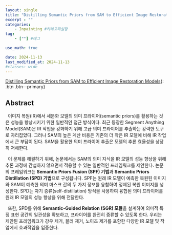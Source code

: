 ```yaml
---
layout: single
title: "Distilling Semantic Priors from SAM to Efficient Image Restoration Models" #제목
excerpt : ""
categories: 
    - Inpainting #카테고리설정
tag: 
    - [""] #테그

use_math: true

date: 2024-11-13
last_modified_at: 2024-11-13
#classes: wide    
---
```

[Distilling Semantic Priors from SAM to Efficient Image Restoration Models](https://arxiv.org/pdf/2403.16368){: .btn .btn--primary}

## Abstract

&nbsp;&nbsp;이미지 복원(IR)에서 세분화 모델의 의미 프라이어(semantic priors)를 활용하는 것은 성능을 향상시키기 위한 일반적인 접근 방식이다. 최근 등장한 Segment Anything Model(SAM)은 IR 작업을 강화하기 위해 고급 의미 프라이어를 추출하는 강력한 도구로 자리잡았다. 그러나 SAM의 높은 계산 비용은 기존의 더 작은 IR 모델에 비해 IR 작업에서 큰 부담이 된다. SAM을 활용한 의미 프라이어 추출은 모델의 추론 효율성을 상당히 저해한다. 

&nbsp;&nbsp;이 문제를 해결하기 위해, 논문에서는 SAM의 의미 지식을 IR 모델의 성능 향상을 위해 추론 과정에 간섭하지 않으면서 적용할 수 있는 일반적인 프레임워크를 제안한다. 논문의 프레임워크는 **Semantic Priors Fusion (SPF) 기법**과 **Semantic Priors Distillation (SPD) 기법**으로 구성됩니다. SPF는 원래 IR 모델이 예측한 복원된 이미지와 SAM이 예측한 의미 마스크 간의 두 가지 정보를 융합하여 정제된 복원 이미지를 생성한다. SPD는 자기 증류(self-distillation) 방식을 사용하여 융합된 의미 프라이어를 원래 IR 모델의 성능 향상을 위해 전달한다. 

&nbsp;&nbsp;또한, SPD를 위해 **Semantic-Guided Relation (SGR) 모듈**을 설계하여 의미적 특징 표현 공간의 일관성을 확보하고, 프라이어를 완전히 증류할 수 있도록 한다. 우리는 제안된 프레임워크가 강우 제거, 블러 제거, 노이즈 제거를 포함한 다양한 IR 모델 및 작업에서 효과적임을 입증한다.
